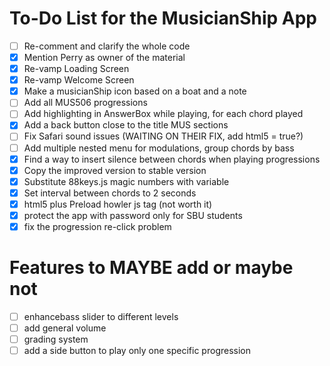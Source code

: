 # To-Do List for the MusicianShip App
- [ ] Re-comment and clarify the whole code
- [x] Mention Perry as owner of the material
- [x] Re-vamp Loading Screen
- [x] Re-vamp Welcome Screen
- [x] Make a musicianShip icon based on a boat and a note
- [ ] Add all MUS506 progressions
- [ ] Add highlighting in AnswerBox while playing, for each chord played
- [x] Add a back button close to the title MUS sections
- [ ] Fix Safari sound issues (WAITING ON THEIR FIX, add html5 = true?)
- [ ] Add multiple nested menu for modulations, group chords by bass
- [x] Find a way to insert silence between chords when playing progressions
- [x] Copy the improved version to stable version
- [x] Substitute 88keys.js magic numbers with variable
- [x] Set interval between chords to 2 seconds
- [x] html5 plus Preload howler js tag (not worth it)
- [x] protect the app with password only for SBU students
- [x] fix the progression re-click problem

# Features to MAYBE add or maybe not
- [ ] enhancebass slider to different levels
- [ ] add general volume
- [ ] grading system
- [ ] add a side button to play only one specific progression
